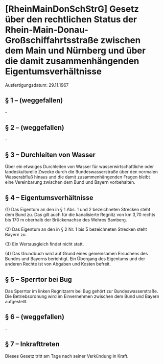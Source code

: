 # [RheinMainDonSchStrG] Gesetz über den rechtlichen Status der Rhein-Main-Donau-Großschiffahrtsstraße zwischen dem Main und Nürnberg und über die damit zusammenhängenden Eigentumsverhältnisse

Ausfertigungsdatum: 29.11.1967

 

## § 1 – (weggefallen)

\-


## § 2 – (weggefallen)

\-


## § 3 – Durchleiten von Wasser

Über ein etwaiges Durchleiten von Wasser für wasserwirtschaftliche oder landeskulturelle Zwecke durch die Bundeswasserstraße über den normalen Wasserabfluß hinaus und die damit zusammenhängenden Fragen bleibt eine Vereinbarung zwischen dem Bund und Bayern vorbehalten.


## § 4 – Eigentumsverhältnisse

(1) Das Eigentum an den in § 1 Abs. 1 und 2 bezeichneten Strecken steht dem Bund zu. Das gilt auch für die kanalisierte Regnitz von km 3,70 rechts bis 170 m oberhalb der Brückenachse des Wehres Bamberg.

(2) Das Eigentum an den in § 2 Nr. 1 bis 5 bezeichneten Strecken steht Bayern zu.

(3) Ein Wertausgleich findet nicht statt.

(4) Das Grundbuch wird auf Grund eines gemeinsamen Ersuchens des Bundes und Bayerns berichtigt. Ein Übergang des Eigentums und der anderen Rechte ist von Abgaben und Kosten befreit.


## § 5 – Sperrtor bei Bug

Das Sperrtor im linken Regnitzarm bei Bug gehört zur Bundeswasserstraße. Die Betriebsordnung wird im Einvernehmen zwischen dem Bund und Bayern aufgestellt.


## § 6 – (weggefallen)

\-


## § 7 – Inkrafttreten

Dieses Gesetz tritt am Tage nach seiner Verkündung in Kraft.
